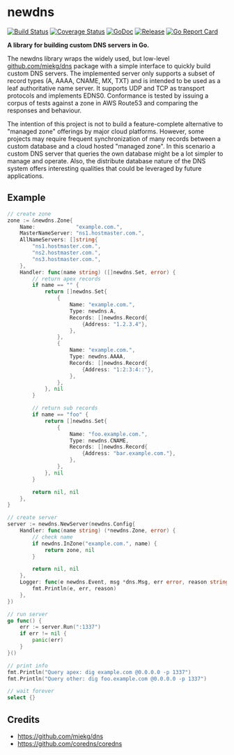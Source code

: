 # newdns

[![Build Status](https://travis-ci.org/256dpi/newdns.svg?branch=master)](https://travis-ci.org/256dpi/newdns)
[![Coverage Status](https://coveralls.io/repos/github/256dpi/newdns/badge.svg?branch=master)](https://coveralls.io/github/256dpi/newdns?branch=master)
[![GoDoc](https://godoc.org/github.com/256dpi/newdns?status.svg)](http://godoc.org/github.com/256dpi/newdns)
[![Release](https://img.shields.io/github/release/256dpi/newdns.svg)](https://github.com/256dpi/newdns/releases)
[![Go Report Card](https://goreportcard.com/badge/github.com/256dpi/newdns)](https://goreportcard.com/report/github.com/256dpi/newdns)
 
**A library for building custom DNS servers in Go.**

The newdns library wraps the widely used, but low-level [github.com/miekg/dns](https://github.com/miekg/dns) package with a simple interface to quickly build custom DNS servers. The implemented server only supports a subset of record types (A, AAAA, CNAME, MX, TXT) and is intended to be used as a leaf authoritative name server. It supports UDP and TCP as transport protocols and implements EDNS0. Conformance is tested by issuing a corpus of tests against a zone in AWS Route53 and comparing the responses and behaviour.

The intention of this project is not to build a feature-complete alternative to "managed zone" offerings by major cloud platforms. However, some projects may require frequent synchronization of many records between a custom database and a cloud hosted "managed zone". In this scenario a custom DNS server that queries the own database might be a lot simpler to manage and operate. Also, the distribute database nature of the DNS system offers interesting qualities that could be leveraged by future applications.

## Example

```go
// create zone
zone := &newdns.Zone{
    Name:             "example.com.",
    MasterNameServer: "ns1.hostmaster.com.",
    AllNameServers: []string{
        "ns1.hostmaster.com.",
        "ns2.hostmaster.com.",
        "ns3.hostmaster.com.",
    },
    Handler: func(name string) ([]newdns.Set, error) {
        // return apex records
        if name == "" {
            return []newdns.Set{
                {
                    Name: "example.com.",
                    Type: newdns.A,
                    Records: []newdns.Record{
                        {Address: "1.2.3.4"},
                    },
                },
                {
                    Name: "example.com.",
                    Type: newdns.AAAA,
                    Records: []newdns.Record{
                        {Address: "1:2:3:4::"},
                    },
                },
            }, nil
        }

        // return sub records
        if name == "foo" {
            return []newdns.Set{
                {
                    Name: "foo.example.com.",
                    Type: newdns.CNAME,
                    Records: []newdns.Record{
                        {Address: "bar.example.com."},
                    },
                },
            }, nil
        }

        return nil, nil
    },
}

// create server
server := newdns.NewServer(newdns.Config{
    Handler: func(name string) (*newdns.Zone, error) {
        // check name
        if newdns.InZone("example.com.", name) {
            return zone, nil
        }

        return nil, nil
    },
    Logger: func(e newdns.Event, msg *dns.Msg, err error, reason string) {
        fmt.Println(e, err, reason)
    },
})

// run server
go func() {
    err := server.Run(":1337")
    if err != nil {
        panic(err)
    }
}()

// print info
fmt.Println("Query apex: dig example.com @0.0.0.0 -p 1337")
fmt.Println("Query other: dig foo.example.com @0.0.0.0 -p 1337")

// wait forever
select {}
```

## Credits

- https://github.com/miekg/dns
- https://github.com/coredns/coredns
